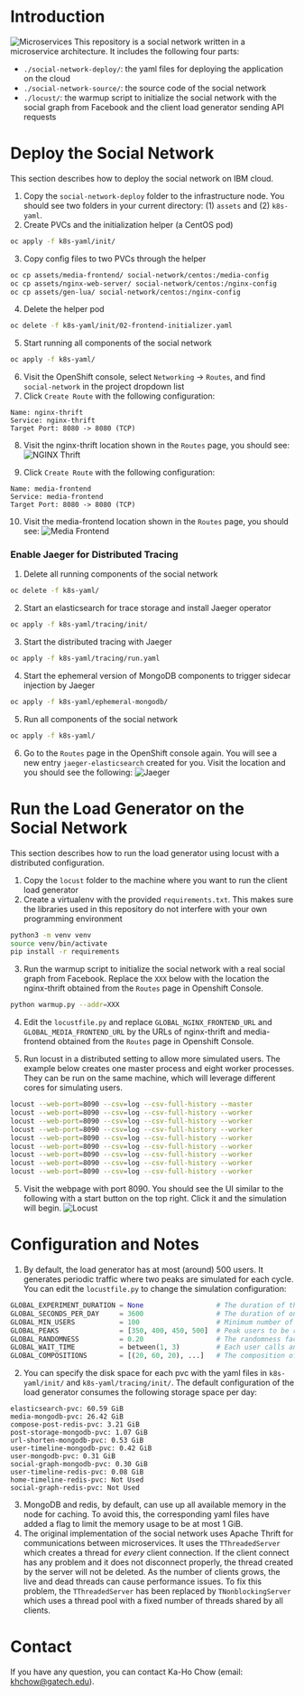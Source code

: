 # Introduction
![Microservices](assets/social-network.png)
This repository is a social network written in a microservice architecture. It includes the following four parts:   
* `./social-network-deploy/`: the yaml files for deploying the application on the cloud
* `./social-network-source/`: the source code of the social network
* `./locust/`: the warmup script to initialize the social network with the social graph from Facebook and the client load generator sending API requests

# Deploy the Social Network
This section describes how to deploy the social network on IBM cloud.

1. Copy the `social-network-deploy` folder to the infrastructure node. You should see two folders in your current directory: (1) `assets` and (2) `k8s-yaml`.
2. Create PVCs and the initialization helper (a CentOS pod)
```bash
oc apply -f k8s-yaml/init/
```
3. Copy config files to two PVCs through the helper
```bash
oc cp assets/media-frontend/ social-network/centos:/media-config
oc cp assets/nginx-web-server/ social-network/centos:/nginx-config
oc cp assets/gen-lua/ social-network/centos:/nginx-config
```
4. Delete the helper pod
```bash
oc delete -f k8s-yaml/init/02-frontend-initializer.yaml
```
5. Start running all components of the social network
```bash
oc apply -f k8s-yaml/
```
6. Visit the OpenShift console, select `Networking` -> `Routes`, and find `social-network` in the project dropdown list
7. Click `Create Route` with the following configuration:
```
Name: nginx-thrift
Service: nginx-thrift
Target Port: 8080 -> 8080 (TCP)
```
8. Visit the nginx-thrift location shown in the `Routes` page, you should see:
![NGINX Thrift](assets/route-nginx-thrift.png)

9. Click `Create Route` with the following configuration:
```
Name: media-frontend
Service: media-frontend
Target Port: 8080 -> 8080 (TCP)
```
10. Visit the media-frontend location shown in the `Routes` page, you should see:
![Media Frontend](assets/route-media-frontend.png)

    
### Enable Jaeger for Distributed Tracing
1. Delete all running components of the social network
```bash
oc delete -f k8s-yaml/
```
2. Start an elasticsearch for trace storage and install Jaeger operator
```bash
oc apply -f k8s-yaml/tracing/init/
```
3. Start the distributed tracing with Jaeger
```bash
oc apply -f k8s-yaml/tracing/run.yaml
```
4. Start the ephemeral version of MongoDB components to trigger sidecar injection by Jaeger
```bash
oc apply -f k8s-yaml/ephemeral-mongodb/
```
5. Run all components of the social network
```bash
oc apply -f k8s-yaml/
```
6. Go to the `Routes` page in the OpenShift console again. You will see a new entry `jaeger-elasticsearch` created for you. Visit the location and you should see the following:
![Jaeger](assets/route-jaeger.png)

# Run the Load Generator on the Social Network
This section describes how to run the load generator using locust with a distributed configuration.

1. Copy the `locust` folder to the machine where you want to run the client load generator
2. Create a virtualenv with the provided `requirements.txt`. This makes sure the libraries used in this repository do not interfere with your own programming environment
```bash
python3 -m venv venv
source venv/bin/activate
pip install -r requirements
```
3. Run the warmup script to initialize the social network with a real social graph from Facebook. Replace the `XXX` below with the location the nginx-thrift obtained from the `Routes` page in Openshift Console. 
```bash
python warmup.py --addr=XXX
```
4. Edit the `locustfile.py` and replace `GLOBAL_NGINX_FRONTEND_URL` and `GLOBAL_MEDIA_FRONTEND_URL` by the URLs of nginx-thrift and media-frontend obtained from the `Routes` page in Openshift Console.

5. Run locust in a distributed setting to allow more simulated users. The example below creates one master process and eight worker processes. They can be run on the same machine, which will leverage different cores for simulating users.
```bash
locust --web-port=8090 --csv=log --csv-full-history --master
locust --web-port=8090 --csv=log --csv-full-history --worker
locust --web-port=8090 --csv=log --csv-full-history --worker
locust --web-port=8090 --csv=log --csv-full-history --worker
locust --web-port=8090 --csv=log --csv-full-history --worker
locust --web-port=8090 --csv=log --csv-full-history --worker
locust --web-port=8090 --csv=log --csv-full-history --worker
locust --web-port=8090 --csv=log --csv-full-history --worker
locust --web-port=8090 --csv=log --csv-full-history --worker
```
5. Visit the webpage with port 8090. You should see the UI similar to the following with a start button on the top right. Click it and the simulation will begin.
![Locust](assets/locust-ui.png)

# Configuration and Notes
1. By default, the load generator has at most (around) 500 users. It generates periodic traffic where two peaks are simulated for each cycle. You can edit the `locustfile.py` to change the simulation configuration:
```python
GLOBAL_EXPERIMENT_DURATION = None                  # The duration of the simulation in seconds
GLOBAL_SECONDS_PER_DAY     = 3600                  # The duration of one cycle (i.e., a "day") in seconds
GLOBAL_MIN_USERS           = 100                   # Minimum number of users
GLOBAL_PEAKS               = [350, 400, 450, 500]  # Peak users to be randomly selected at the beginning of each cycle
GLOBAL_RANDOMNESS          = 0.20                  # The randomness factor in generating users
GLOBAL_WAIT_TIME           = between(1, 3)         # Each user calls an API with a random idle time between 1 and 3 seconds
GLOBAL_COMPOSITIONS        = [(20, 60, 20), ...]   # The composition of APIs per cycle => composePost:readHomeTimeline:readUserTimeline
```
2. You can specify the disk space for each pvc with the yaml files in `k8s-yaml/init/` and `k8s-yaml/tracing/init/`. The default configuration of the load generator consumes the following storage space per day:
```
elasticsearch-pvc: 60.59 GiB
media-mongodb-pvc: 26.42 GiB
compose-post-redis-pvc: 3.21 GiB
post-storage-mongodb-pvc: 1.07 GiB
url-shorten-mongodb-pvc: 0.53 GiB
user-timeline-mongodb-pvc: 0.42 GiB
user-mongodb-pvc: 0.31 GiB
social-graph-mongodb-pvc: 0.30 GiB
user-timeline-redis-pvc: 0.08 GiB
home-timeline-redis-pvc: Not Used
social-graph-redis-pvc: Not Used
```
3. MongoDB and redis, by default, can use up all available memory in the node for caching. To avoid this, the corresponding yaml files have added a flag to limit the memory usage to be at most 1 GiB.
4. The original implementation of the social network uses Apache Thrift for communications between microservices. It uses the `TThreadedServer` which creates a thread for *every* client connection. If the client connect has any problem and it does not disconnect properly, the thread created by the server will not be deleted. As the number of clients grows, the live and dead threads can cause performance issues. To fix this problem, the `TThreadedServer` has been replaced by `TNonblockingServer` which uses a thread pool with a fixed number of threads shared by all clients.

# Contact
If you have any question, you can contact Ka-Ho Chow (email: khchow@gatech.edu).
